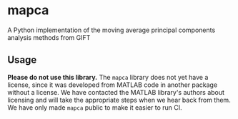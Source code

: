 # mapca
A Python implementation of the moving average principal components analysis methods from GIFT

## Usage

**Please do not use this library.** The `mapca` library does not yet have a license, since it was developed from MATLAB code in another package without a license. We have contacted the MATLAB library's authors about licensing and will take the appropriate steps when we hear back from them. We have only made `mapca` public to make it easier to run CI.
